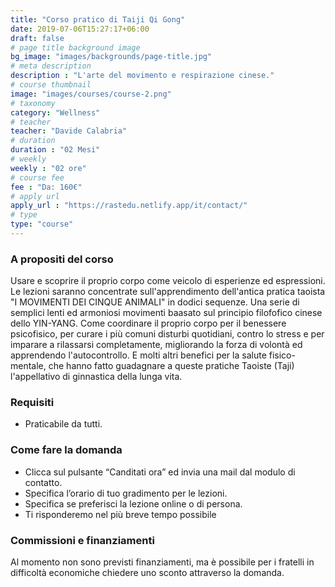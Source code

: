 ```yaml
---
title: "Corso pratico di Taiji Qi Gong"
date: 2019-07-06T15:27:17+06:00
draft: false
# page title background image
bg_image: "images/backgrounds/page-title.jpg"
# meta description
description : "L'arte del movimento e respirazione cinese."
# course thumbnail
image: "images/courses/course-2.png"
# taxonomy
category: "Wellness"
# teacher
teacher: "Davide Calabria"
# duration
duration : "02 Mesi"
# weekly
weekly : "02 ore"
# course fee
fee : "Da: 160€"
# apply url
apply_url : "https://rastedu.netlify.app/it/contact/"
# type
type: "course"
---
```



### A propositi del corso

Usare e scoprire il proprio corpo come veicolo di esperienze ed espressioni. Le lezioni saranno concentrate sull'apprendimento dell'antica pratica taoista "I MOVIMENTI DEI CINQUE ANIMALI" in dodici sequenze. 
Una serie di semplici lenti ed armoniosi movimenti baasato sul principio filofofico cinese dello YIN-YANG. Come coordinare il proprio corpo per il benessere psicofisico, per curare i più comuni disturbi quotidiani, contro lo stress e per imparare a rilassarsi completamente, migliorando la forza di volontà ed apprendendo l'autocontrollo. E molti altri benefici per la salute fisico-mentale, che hanno fatto guadagnare a queste pratiche Taoiste (Taji) l'appellativo di ginnastica della lunga vita.</p>


### Requisiti

* Praticabile da tutti.


### Come fare la domanda

* Clicca sul pulsante “Canditati ora” ed invia una mail dal modulo di contatto.
* Specifica l’orario di tuo gradimento per le lezioni.
* Specifica se preferisci la lezione online o di persona.
* Ti risponderemo nel più breve tempo possibile

### Commissioni e finanziamenti 

Al momento non sono previsti finanziamenti, ma è possibile per i fratelli in difficoltà economiche chiedere uno sconto attraverso la domanda.


